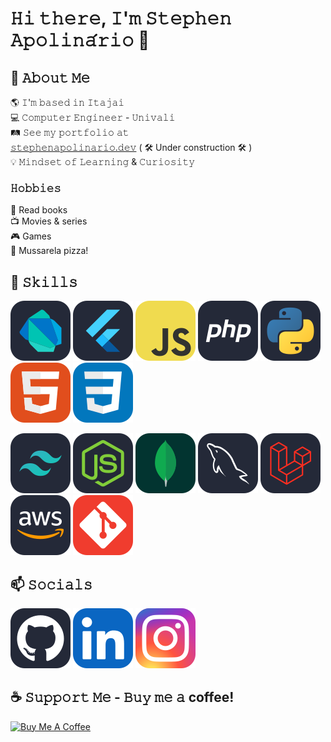 # 𝙷𝚒 𝚝𝚑𝚎𝚛𝚎, 𝙸'𝚖 𝚂𝚝𝚎𝚙𝚑𝚎𝚗 𝙰𝚙𝚘𝚕𝚒𝚗𝚊́𝚛𝚒𝚘 👋

## :book: 𝙰𝚋𝚘𝚞𝚝 𝙼𝚎

:earth_americas: 𝙸'𝚖 𝚋𝚊𝚜𝚎𝚍 𝚒𝚗 𝙸𝚝𝚊𝚓𝚊𝚒 <br/>
:computer: 𝙲𝚘𝚖𝚙𝚞𝚝𝚎𝚛 𝙴𝚗𝚐𝚒𝚗𝚎𝚎𝚛 - 𝚄𝚗𝚒𝚟𝚊𝚕𝚒 <br/>
:railway_track: 𝚂𝚎𝚎 𝚖𝚢 𝚙𝚘𝚛𝚝𝚏𝚘𝚕𝚒𝚘 𝚊𝚝 <br/>[𝚜𝚝𝚎𝚙𝚑𝚎𝚗𝚊𝚙𝚘𝚕𝚒𝚗𝚊𝚛𝚒𝚘.𝚍𝚎𝚟](https://stephenapolinario.dev/) ( :hammer_and_wrench: Under construction :hammer_and_wrench: )<br/>
:bulb: 𝙼𝚒𝚗𝚍𝚜𝚎𝚝 𝚘𝚏 𝙻𝚎𝚊𝚛𝚗𝚒𝚗𝚐 & 𝙲𝚞𝚛𝚒𝚘𝚜𝚒𝚝𝚢

### 𝙷𝚘𝚋𝚋𝚒𝚎𝚜

:book: Read books <br/>
:tv: Movies & series <br/>
:video_game: Games <br/>
:pizza: Mussarela pizza!

## :dart: 𝚂𝚔𝚒𝚕𝚕𝚜

[![Dart Icon](https://raw.githubusercontent.com/stephenapolinario/stephenapolinario/main/assets/icons/dart.svg)](https://dart.dev/) [![Flutter Icon](https://raw.githubusercontent.com/stephenapolinario/stephenapolinario/main/assets/icons/flutter.svg)](https://flutter.dev/) [![JavaScript Icon](https://raw.githubusercontent.com/stephenapolinario/stephenapolinario/main/assets/icons/js.svg)](https://developer.mozilla.org/en-US/docs/Web/JavaScript) [![PHP Icon](https://raw.githubusercontent.com/stephenapolinario/stephenapolinario/main/assets/icons/php.svg)](https://www.php.net/) [![Python Icon](https://raw.githubusercontent.com/stephenapolinario/stephenapolinario/main/assets/icons/py.svg)](https://www.python.org/) [![HTML Icon](https://raw.githubusercontent.com/stephenapolinario/stephenapolinario/main/assets/icons/html5.svg)](https://developer.mozilla.org/en-US/docs/Web/HTML) [![CSS Icon](https://raw.githubusercontent.com/stephenapolinario/stephenapolinario/main/assets/icons/css3.svg)](https://developer.mozilla.org/en-US/docs/Web/CSS)

<!--- New line -->
<!--- New line -->

[![Tailwind CSS Icon](https://raw.githubusercontent.com/stephenapolinario/stephenapolinario/main/assets/icons/tailwind.svg)](https://tailwindcss.com/) [![Node.js Icon](https://raw.githubusercontent.com/stephenapolinario/stephenapolinario/main/assets/icons/nodejs.svg)](https://nodejs.org/) [![MongoDB Icon](https://raw.githubusercontent.com/stephenapolinario/stephenapolinario/main/assets/icons/mongodb.svg)](https://www.mongodb.com/) [![MySQL Icon](https://raw.githubusercontent.com/stephenapolinario/stephenapolinario/main/assets/icons/mysql.svg)](https://www.mysql.com/) [![Laravel Icon](https://raw.githubusercontent.com/stephenapolinario/stephenapolinario/main/assets/icons/laravel.svg)](https://laravel.com/) [![AWS Icon](https://raw.githubusercontent.com/stephenapolinario/stephenapolinario/main/assets/icons/aws.svg)](https://aws.amazon.com/) [![Git Icon](https://raw.githubusercontent.com/stephenapolinario/stephenapolinario/main/assets/icons/git.svg)](https://git-scm.com/)

## :mailbox: 𝚂𝚘𝚌𝚒𝚊𝚕𝚜

[![Github Icon](https://raw.githubusercontent.com/stephenapolinario/stephenapolinario/main/assets/icons/github.svg)](https://www.github.com/stephenapolinario) [![Linkedin Icon](https://raw.githubusercontent.com/stephenapolinario/stephenapolinario/main/assets/icons/linkedin.svg)](https://www.linkedin.com/in/stephenapolinario/) [![Instagram Icon](https://raw.githubusercontent.com/stephenapolinario/stephenapolinario/main/assets/icons/instagram.svg)](https://www.instagram.com/stephenmiichael)

## :coffee: 𝚂𝚞𝚙𝚙𝚘𝚛𝚝 𝙼𝚎 - 𝙱𝚞𝚢 𝚖𝚎 𝚊 coffee!

<a href="https://www.buymeacoffee.com/stephenapolinario" target="_blank" rel="noopener noreferrer">
	<img src="https://cdn.buymeacoffee.com/buttons/v2/default-yellow.png" width="150" alt="Buy Me A Coffee">
</a>
